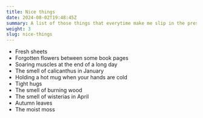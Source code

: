 ```yaml
---
title: Nice things
date: 2024-08-02T19:48:45Z
summary: A list of those things that everytime make me slip in the present.
weight: 3
slug: nice-things
---
```


- Fresh sheets
- Forgotten flowers between some book pages
- Soaring muscles at the end of a long day
- The smell of calicanthus in January
- Holding a hot mug when your hands are cold
- Tight hugs
- The smell of burning wood
- The smell of wisterias in April
- Autumn leaves
- The moist moss
